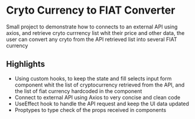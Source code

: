# Cryto Currency to FIAT Converter

Small project to demonstrate how to connects to an external API using axios, and retrieve cryto currrency list whit their price and other data, the user can convert any cryto from the API retrieved list into several FIAT currency

## Highlights

- Using custom hooks, to keep the state and fill selects input form component whit the list of cryptocurrency retrieved from the API, and the list of fiat currency hardcoded in the component
- Connect to external API using Axios to very concise and clean code
- UseEffect hook to handle the API request and keep the UI data updated
- Proptypes to type check of the props received in components
